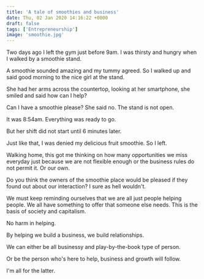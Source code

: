 ```yaml
---
title: 'A tale of smoothies and business'
date: Thu, 02 Jan 2020 14:16:22 +0000
draft: false
tags: ['Entrepreneurship']
image: 'smoothie.jpg'
---
```


Two days ago I left the gym just before 9am. I was thirsty and hungry when I walked by a smoothie stand.

<!--more-->

A smoothie sounded amazing and my tummy agreed. So I walked up and said good morning to the nice girl at the stand.

She had her arms across the countertop, looking at her smartphone, she smiled and said how can I help?

Can I have a smoothie please? She said no. The stand is not open.

It was 8:54am. Everything was ready to go.

But her shift did not start until 6 minutes later.

Just like that, I was denied my delicious fruit smoothie. So I left.

Walking home, this got me thinking on how many opportunities we miss everyday just because we are not flexible enough or the business rules do not permit it. Or our own.

Do you think the owners of the smoothie place would be pleased if they found out about our interaction? I sure as hell wouldn't.

We must keep reminding ourselves that we are all just people helping people. We all have something to offer that someone else needs. This is the basis of society and capitalism.

No harm in helping.

By helping we build a business, we build relationships.

We can either be all businessy and play-by-the-book type of person.

Or be the person who's here to help, business and growth will follow.

I'm all for the latter.
